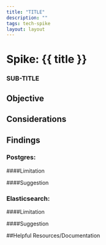 ```yaml
---
title: "TITLE"
description: ""
tags: tech-spike
layout: layout
---
```


# Spike: {{ title }}
### SUB-TITLE

## Objective

## Considerations

## Findings
### Postgres:

####Limitation

####Suggestion

### Elasticsearch:

####Limitation

####Suggestion

##Helpful Resources/Documentation